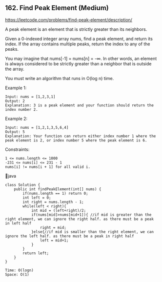 ## 162. Find Peak Element (Medium)
https://leetcode.com/problems/find-peak-element/description/

A peak element is an element that is strictly greater than its neighbors.

Given a 0-indexed integer array nums, find a peak element, and return its index. If the array contains multiple peaks, return the index to any of the peaks.

You may imagine that nums[-1] = nums[n] = -∞. In other words, an element is always considered to be strictly greater than a neighbor that is outside the array.

You must write an algorithm that runs in O(log n) time.

 

Example 1:

    Input: nums = [1,2,3,1]
    Output: 2
    Explanation: 3 is a peak element and your function should return the index number 2.
Example 2:

    Input: nums = [1,2,1,3,5,6,4]
    Output: 5
    Explanation: Your function can return either index number 1 where the peak element is 2, or index number 5 where the peak element is 6.
     

Constraints:
    
    1 <= nums.length <= 1000
    -231 <= nums[i] <= 231 - 1
    nums[i] != nums[i + 1] for all valid i.
      
  
  🥦java
  
    class Solution {
        public int findPeakElement(int[] nums) {
            if(nums.length == 1) return 0;
            int left = 0;
            int right = nums.length - 1;
            while(left < right){
                int mid = (left+right)/2;
                if(nums[mid]>nums[mid+1]){ //if mid is greater than the right element, we can ignore the right half. as there must be a peak in left half
                    right = mid;
                }else{//if mid is smaller than the right element, we can ignore the left half. as there must be a peak in right half
                    left = mid+1;
                }
            }
            return left;
        }
    }

    Time: O(logn)
    Space: O(1)
